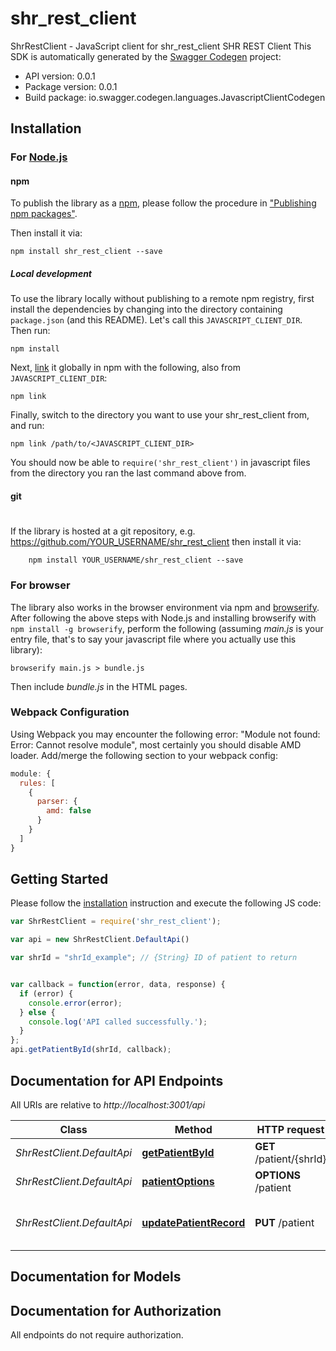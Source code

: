 # shr_rest_client

ShrRestClient - JavaScript client for shr_rest_client
SHR REST Client
This SDK is automatically generated by the [Swagger Codegen](https://github.com/swagger-api/swagger-codegen) project:

- API version: 0.0.1
- Package version: 0.0.1
- Build package: io.swagger.codegen.languages.JavascriptClientCodegen

## Installation

### For [Node.js](https://nodejs.org/)

#### npm

To publish the library as a [npm](https://www.npmjs.com/),
please follow the procedure in ["Publishing npm packages"](https://docs.npmjs.com/getting-started/publishing-npm-packages).

Then install it via:

```shell
npm install shr_rest_client --save
```

##### Local development

To use the library locally without publishing to a remote npm registry, first install the dependencies by changing 
into the directory containing `package.json` (and this README). Let's call this `JAVASCRIPT_CLIENT_DIR`. Then run:

```shell
npm install
```

Next, [link](https://docs.npmjs.com/cli/link) it globally in npm with the following, also from `JAVASCRIPT_CLIENT_DIR`:

```shell
npm link
```

Finally, switch to the directory you want to use your shr_rest_client from, and run:

```shell
npm link /path/to/<JAVASCRIPT_CLIENT_DIR>
```

You should now be able to `require('shr_rest_client')` in javascript files from the directory you ran the last 
command above from.

#### git
#
If the library is hosted at a git repository, e.g.
https://github.com/YOUR_USERNAME/shr_rest_client
then install it via:

```shell
    npm install YOUR_USERNAME/shr_rest_client --save
```

### For browser

The library also works in the browser environment via npm and [browserify](http://browserify.org/). After following
the above steps with Node.js and installing browserify with `npm install -g browserify`,
perform the following (assuming *main.js* is your entry file, that's to say your javascript file where you actually 
use this library):

```shell
browserify main.js > bundle.js
```

Then include *bundle.js* in the HTML pages.

### Webpack Configuration

Using Webpack you may encounter the following error: "Module not found: Error:
Cannot resolve module", most certainly you should disable AMD loader. Add/merge
the following section to your webpack config:

```javascript
module: {
  rules: [
    {
      parser: {
        amd: false
      }
    }
  ]
}
```

## Getting Started

Please follow the [installation](#installation) instruction and execute the following JS code:

```javascript
var ShrRestClient = require('shr_rest_client');

var api = new ShrRestClient.DefaultApi()

var shrId = "shrId_example"; // {String} ID of patient to return


var callback = function(error, data, response) {
  if (error) {
    console.error(error);
  } else {
    console.log('API called successfully.');
  }
};
api.getPatientById(shrId, callback);

```

## Documentation for API Endpoints

All URIs are relative to *http://localhost:3001/api*

Class | Method | HTTP request | Description
------------ | ------------- | ------------- | -------------
*ShrRestClient.DefaultApi* | [**getPatientById**](docs/DefaultApi.md#getPatientById) | **GET** /patient/{shrId} | Find patient by SHR ID
*ShrRestClient.DefaultApi* | [**patientOptions**](docs/DefaultApi.md#patientOptions) | **OPTIONS** /patient | 
*ShrRestClient.DefaultApi* | [**updatePatientRecord**](docs/DefaultApi.md#updatePatientRecord) | **PUT** /patient | Update a single patient record


## Documentation for Models



## Documentation for Authorization

 All endpoints do not require authorization.

